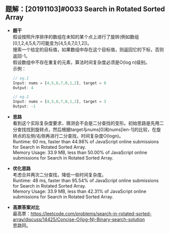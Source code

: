 ## 题解：[20191103]#0033 Search in Rotated Sorted Array
- **题干**   
假设按照升序排序的数组在未知的某个点上进行了旋转(例如数组[0,1,2,4,5,6,7]可能变为[4,5,6,7,0,1,2])。    
搜索一个给定的目标值，如果数组中存在这个目标值，则返回它的下标，否则返回-1。   
假设数组中不存在重复的元素，算法时间复杂度必须是O(log n)级别。     
  示例：   
  ```javascript
  // eg.1
  Input: nums = [4,5,6,7,0,1,2], target = 0
  Output: 4

  // eg.2
  Input: nums = [4,5,6,7,0,1,2], target = 3
  Output: -1
  ``` 
    
- **思路**   
看到这个实际复杂度要求，猜测会不会是二分查找的变形。初始思路是先用二分查找找到旋转点，然后根据target与nums[0]和nums[len-1]的比较，在旋转点的左侧/右侧再进行二分查找，时间复杂度O(logn)。    
Runtime: 60 ms, faster than 44.98% of JavaScript online submissions for Search in Rotated Sorted Array.   
Memory Usage: 33.9 MB, less than 50.00% of JavaScript online submissions for Search in Rotated Sorted Array.   


- **优化思路**   
考虑合并两次二分查找，降低一些时间复杂度。   
Runtime: 48 ms, faster than 95.54% of JavaScript online submissions for Search in Rotated Sorted Array.   
Memory Usage: 33.9 MB, less than 42.31% of JavaScript online submissions for Search in Rotated Sorted Array.   

- **高票答案对比**   
最高票：https://leetcode.com/problems/search-in-rotated-sorted-array/discuss/14425/Concise-O(log-N)-Binary-search-solution   
思路同。   